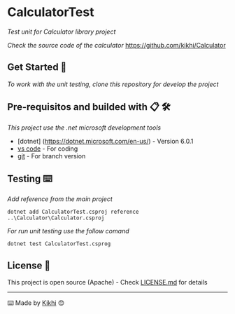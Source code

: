 # CalculatorTest

_Test unit for Calculator library project_

_Check the source code of the calculator_
https://github.com/kikhi/Calculator

## Get Started 🚀

_To work with the unit testing, clone this repository for develop the project_

## Pre-requisitos and builded with 📋 🛠️

_This project use the .net microsoft development tools_

* [dotnet] (https://dotnet.microsoft.com/en-us/) - Version 6.0.1
* [vs code](https://code.visualstudio.com/) - For coding
* [git](https://git-scm.com/) - For branch version


## Testing ⌨️

_Add reference from the main project_
```
dotnet add CalculatorTest.csproj reference ..\Calculator\Calculator.csproj
```

_For run unit testing use the follow comand_

```
dotnet test CalculatorTest.csprog
```

## License 📄

This project is open source (Apache) - Check [LICENSE.md](LICENSE.md) for details

---
⌨️ Made by [Kikhi](https://github.com/kikhi) 😊